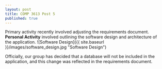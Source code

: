 ```yaml
---
layout: post
title: COMP 3613 Post 5
published: true
---
```


Primary activity recently involved adjusting the requirements document. 
**Personal Activity** involved outlining the software design and architecture of the application. 
![Software Design]({{ site.baseurl }}/images/software_design.jpg "Software Design")

Officially, our group has decided that a database will not be included in the application, and this change was reflected in the requirements document. 

